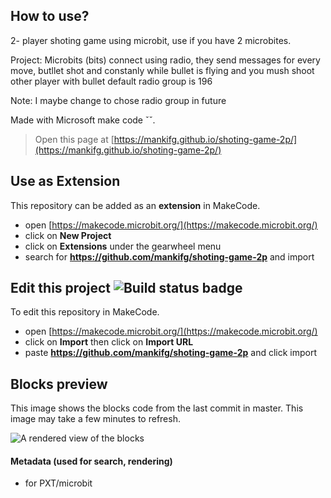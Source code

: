 ## How to use?

2- player shoting game using microbit, use if you have 2 microbites.

Project:
  Microbits (bits) connect using radio,
  they send messages for every move, butllet shot and constanly while bullet is flying
  and you mush shoot other player with bullet
  default radio group is 196
 
Note:
  I maybe change to chose radio group in future

Made with Microsoft make code ˇˇ.

> Open this page at [https://mankifg.github.io/shoting-game-2p/](https://mankifg.github.io/shoting-game-2p/)

## Use as Extension

This repository can be added as an **extension** in MakeCode.

* open [https://makecode.microbit.org/](https://makecode.microbit.org/)
* click on **New Project**
* click on **Extensions** under the gearwheel menu
* search for **https://github.com/mankifg/shoting-game-2p** and import

## Edit this project ![Build status badge](https://github.com/mankifg/shoting-game-2p/workflows/MakeCode/badge.svg)

To edit this repository in MakeCode.

* open [https://makecode.microbit.org/](https://makecode.microbit.org/)
* click on **Import** then click on **Import URL**
* paste **https://github.com/mankifg/shoting-game-2p** and click import

## Blocks preview

This image shows the blocks code from the last commit in master.
This image may take a few minutes to refresh.

![A rendered view of the blocks](https://github.com/mankifg/shoting-game-2p/raw/master/.github/makecode/blocks.png)

#### Metadata (used for search, rendering)

* for PXT/microbit
<script src="https://makecode.com/gh-pages-embed.js"></script><script>makeCodeRender("{{ site.makecode.home_url }}", "{{ site.github.owner_name }}/{{ site.github.repository_name }}");</script>
